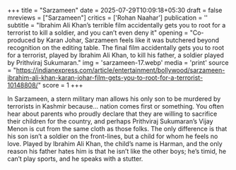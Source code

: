 +++
title = "Sarzameen"
date = 2025-07-29T10:09:18+05:30
draft = false
mreviews = ["Sarzameen"]
critics = ['Rohan Naahar']
publication = ''
subtitle = "Ibrahim Ali Khan’s terrible film accidentally gets you to root for a terrorist to kill a soldier, and you can’t even deny it"
opening = "Co-produced by Karan Johar, Sarzameen feels like it was butchered beyond recognition on the editing table. The final film accidentally gets you to root for a terrorist, played by Ibrahim Ali Khan, to kill his father, a soldier played by Prithviraj Sukumaran."
img = 'sarzameen-17.webp'
media = 'print'
source = "https://indianexpress.com/article/entertainment/bollywood/sarzameen-ibrahim-ali-khan-karan-johar-film-gets-you-to-root-for-a-terrorist-10148808/"
score = 1
+++

In Sarzameen, a stern military man allows his only son to be murdered by terrorists in Kashmir because… nation comes first or something. You often hear about parents who proudly declare that they are willing to sacrifice their children for the country, and perhaps Prithviraj Sukumaran’s Vijay Menon is cut from the same cloth as those folks. The only difference is that his son isn’t a soldier on the front-lines, but a child for whom he feels no love. Played by Ibrahim Ali Khan, the child’s name is Harman, and the only reason his father hates him is that he isn’t like the other boys; he’s timid, he can’t play sports, and he speaks with a stutter.
